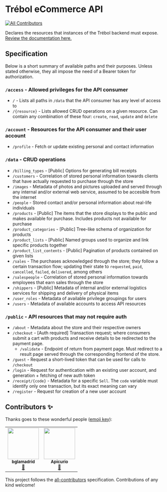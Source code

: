 # Trébol eCommerce API
<!-- ALL-CONTRIBUTORS-BADGE:START - Do not remove or modify this section -->
[![All Contributors](https://img.shields.io/badge/all_contributors-2-orange.svg?style=flat-square)](#contributors-)
<!-- ALL-CONTRIBUTORS-BADGE:END -->

Declares the resources that instances of the Trébol backend must expose. [Review the documentation here.](https://studio-ws.apicur.io/sharing/b0bc9a13-4e93-4be2-8636-108986e75ce4)

## Specification

Below is a short summary of available paths and their purposes. Unless stated otherwise, they all impose the need of a Bearer token for authorization.

### `/access` - Allowed privileges for the API consumer

- `/` - Lists all paths in `/data` that the API consumer has any level of access to
- `/{resource}` - Lists allowed CRUD operations on a given resource. Can contain any combination of these four: `create`, `read`, `update` and `delete`

### `/account` - Resources for the API consumer and their user account

- `/profile` - Fetch or update existing personal and contact information

### `/data` - CRUD operations

- `/billing_types` - [Public] Options for generating bill receipts
- `/customers` - Correlation of stored personal information towards clients that have actually requested to purchase through the store
- `/images` - Metadata of photos and pictures uploaded and served through any internal and/or external web service, assumed to be accesible from the internet
- `/people` - Stored contact and/or personal information about real-life individuals
- `/products` - [Public] The items that the store displays to the public and makes available for purchase. Includes products not available for purchase
- `/product_categories` - [Public] Tree-like schema of organization for products
- `/product_lists` - [Public] Named groups used to organize and link specific products together
- `/product_list_contents` - [Public] Pagination of products contained on given lists
- `/sales` - The purchases acknowledged through the store; they follow a certain transaction flow; updating their state to `requested`, `paid`, `cancelled`, `failed`, `delivered`, among others
- `/salespeople` - Correlation of stored personal information towards employees that earn sales through the store
- `/shippers` - [Public] Metadata of internal and/or external logistics services for shipping and delivery of physical items
- `/user_roles` - Metadata of available privilege groupings for users
- `/users` - Metadata of available accounts to access API resources

### `/public` - API resources that may not require auth

- `/about` - Metadata about the store and their respective owners
- `/checkout` - [Auth required] Transaction request; where consumers submit a cart with products and receive details to be redirected to the payment page.
  - `/validate` - Endpoint of return from payment page. Must redirect to a result page served through the corresponding frontend of the store.
- `/guest` - Request a short-lived token that can be used for calls to `/checkout`
- `/login` - Request for authentication with an existing user account, and generation + fetching of new auth token
- `/receipt/{code}` - Metadata for a specific `Sell`. The `code` variable must identify only one transaction, but its exact meaning can vary
- `/register` - Request for creation of a new user account

## Contributors ✨

Thanks goes to these wonderful people ([emoji key](https://allcontributors.org/docs/en/emoji-key)):

<!-- ALL-CONTRIBUTORS-LIST:START - Do not remove or modify this section -->
<!-- prettier-ignore-start -->
<!-- markdownlint-disable -->
<table>
  <tr>
    <td align="center"><a href="http://benjaminlamadrid.cl"><img src="https://avatars.githubusercontent.com/u/68207359?v=4?s=100" width="100px;" alt=""/><br /><sub><b>bglamadrid</b></sub></a><br /><a href="#design-bglamadrid" title="Design">🎨</a></td>
    <td align="center"><a href="http://www.apicur.io/"><img src="https://avatars.githubusercontent.com/u/28107283?v=4?s=100" width="100px;" alt=""/><br /><sub><b>Apicurio</b></sub></a><br /><a href="#tool-Apicurio" title="Tools">🔧</a></td>
  </tr>
</table>

<!-- markdownlint-restore -->
<!-- prettier-ignore-end -->

<!-- ALL-CONTRIBUTORS-LIST:END -->

This project follows the [all-contributors](https://github.com/all-contributors/all-contributors) specification. Contributions of any kind welcome!
